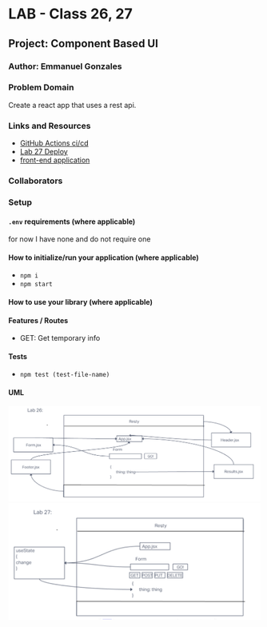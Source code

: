 # LAB - Class 26, 27

## Project: Component Based UI

### Author: Emmanuel Gonzales

### Problem Domain  

Create a react app that uses a rest api.

### Links and Resources

- [GitHub Actions ci/cd](https://github.com/Emmanuel-Gonzales/resty/actions)
- [Lab 27 Deploy](https://codesandbox.io/p/github/Emmanuel-Gonzales/resty/state?workspaceId=7d26a6b1-1665-44a2-a043-5e0f3be0a916 )
- [front-end application](https://codesandbox.io/p/github/Emmanuel-Gonzales/resty/main?layout=%257B%2522sidebarPanel%2522%253A%2522EXPLORER%2522%252C%2522rootPanelGroup%2522%253A%257B%2522direction%2522%253A%2522horizontal%2522%252C%2522type%2522%253A%2522PANEL_GROUP%2522%252C%2522id%2522%253A%2522ROOT_LAYOUT%2522%252C%2522panels%2522%253A%255B%257B%2522type%2522%253A%2522PANEL_GROUP%2522%252C%2522direction%2522%253A%2522horizontal%2522%252C%2522id%2522%253A%2522EDITOR%2522%252C%2522panels%2522%253A%255B%257B%2522type%2522%253A%2522PANEL%2522%252C%2522panelType%2522%253A%2522TABS%2522%252C%2522id%2522%253A%2522cljf7bnjp000b356mnv5j4ksa%2522%257D%255D%252C%2522sizes%2522%253A%255B100%255D%257D%252C%257B%2522type%2522%253A%2522PANEL_GROUP%2522%252C%2522direction%2522%253A%2522horizontal%2522%252C%2522id%2522%253A%2522DEVTOOLS%2522%252C%2522panels%2522%253A%255B%257B%2522type%2522%253A%2522PANEL%2522%252C%2522panelType%2522%253A%2522TABS%2522%252C%2522id%2522%253A%2522cljf7bnjp000d356mg24y8fiz%2522%257D%255D%252C%2522sizes%2522%253A%255B100%255D%257D%255D%252C%2522sizes%2522%253A%255B50%252C50%255D%257D%252C%2522tabbedPanels%2522%253A%257B%2522cljf7bnjp000b356mnv5j4ksa%2522%253A%257B%2522id%2522%253A%2522cljf7bnjp000b356mnv5j4ksa%2522%252C%2522activeTabId%2522%253A%2522cljf7bnjo000a356mex0ss4m3%2522%252C%2522tabs%2522%253A%255B%257B%2522id%2522%253A%2522cljf7bnjo000a356mex0ss4m3%2522%252C%2522mode%2522%253A%2522permanent%2522%252C%2522type%2522%253A%2522FILE%2522%252C%2522filepath%2522%253A%2522%252FREADME.md%2522%257D%252C%257B%2522type%2522%253A%2522FILE%2522%252C%2522filepath%2522%253A%2522%252Fpublic%252Ffavicon.ico%2522%252C%2522id%2522%253A%2522cljf7ea7e00m6356mt0f976po%2522%252C%2522mode%2522%253A%2522temporary%2522%257D%255D%257D%252C%2522cljf7bnjp000d356mg24y8fiz%2522%253A%257B%2522id%2522%253A%2522cljf7bnjp000d356mg24y8fiz%2522%252C%2522activeTabId%2522%253A%2522cljf7ckoj00fy356ma2ez00i5%2522%252C%2522tabs%2522%253A%255B%257B%2522type%2522%253A%2522TASK_LOG%2522%252C%2522taskId%2522%253A%2522start%2522%252C%2522id%2522%253A%2522cljf7ceoq00bp356mqpzriyzd%2522%252C%2522mode%2522%253A%2522permanent%2522%257D%252C%257B%2522type%2522%253A%2522TASK_PORT%2522%252C%2522taskId%2522%253A%2522start%2522%252C%2522port%2522%253A3000%252C%2522id%2522%253A%2522cljf7ckoj00fy356ma2ez00i5%2522%252C%2522mode%2522%253A%2522permanent%2522%252C%2522path%2522%253A%2522%252F%2522%257D%255D%257D%257D%252C%2522showDevtools%2522%253Atrue%252C%2522showSidebar%2522%253Atrue%252C%2522sidebarPanelSize%2522%253A15%257D)

### Collaborators

### Setup

#### `.env` requirements (where applicable)

for now I have none and do not require one


#### How to initialize/run your application (where applicable)

- `npm i`
- `npm start`

#### How to use your library (where applicable)

#### Features / Routes

- GET: Get temporary info

#### Tests

- `npm test (test-file-name)`

#### UML

![UML](./src/assets/uml-26.png)
![UML Lab 27](./src/assets/uml-27.png)

